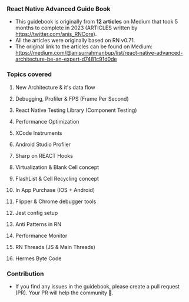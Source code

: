### React Native Advanced Guide Book

- This guidebook is originally from **12 articles** on Medium that took 5 months to complete in 2023 (ARTICLES written by https://twitter.com/anis_RNCore).
- All the articles were originally based on RN v0.71.
- The original link to the articles can be found on Medium: https://medium.com/@anisurrahmanbup/list/react-native-advanced-architecture-be-an-expert-d7481c91d0de

### Topics covered

1. New Architecture & it's data flow

2. Debugging, Profiler & FPS (Frame Per Second)

3. React Native Testing Library (Component Testing)

4. Performance Optimization

5. XCode Instruments

6. Android Studio Profiler

7. Sharp on REACT Hooks

8. Virtualization & Blank Cell concept

9. FlashList & Cell Recycling concept

10. In App Purchase (IOS + Android)

11. Flipper & Chrome debugger tools

12. Jest config setup

13. Anti Patterns in RN

14. Performance Monitor

15. RN Threads (JS & Main Threads)

16. Hermes Byte Code

### Contribution

- If you find any issues in the guidebook, please create a pull request (PR). Your PR will help the community 🚀.
